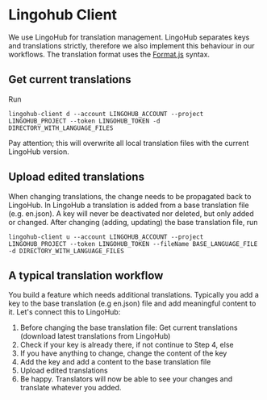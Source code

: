 # Lingohub Client

We use LingoHub for translation management. LingoHub separates keys and translations strictly, 
therefore we also implement this behaviour in our workflows.
The translation format uses the [Format.js](https://formatjs.io/guides/message-syntax/) syntax.



## Get current translations

Run

    lingohub-client d --account LINGOHUB_ACCOUNT --project LINGOHUB_PROJECT --token LINGOHUB_TOKEN -d DIRECTORY_WITH_LANGUAGE_FILES

Pay attention; this will overwrite all local translation files with the current LingoHub
version.



## Upload edited translations

When changing translations, the change needs to be propagated back to LingoHub.
In LingoHub a translation is added from a base translation file (e.g. en.json). 
A key will never be deactivated nor deleted, but only added or changed.
After changing (adding, updating) the base translation file, run 

    lingohub-client u --account LINGOHUB_ACCOUNT --project LINGOHUB_PROJECT --token LINGOHUB_TOKEN --fileName BASE_LANGUAGE_FILE -d DIRECTORY_WITH_LANGUAGE_FILES



## A typical translation workflow

You build a feature which needs additional translations. 
Typically you add a key to the base translation (e.g en.json) file and add meaningful content to it.
Let's connect this to LingoHub:

1. Before changing the base translation file: Get current translations (download latest translations from LingoHub)
2. Check if your key is already there, if not continue to Step 4, else
3. If you have anything to change, change the content of the key
4. Add the key and add a content to the base translation file
5. Upload edited translations
6. Be happy. Translators will now be able to see your changes and translate whatever you added.


